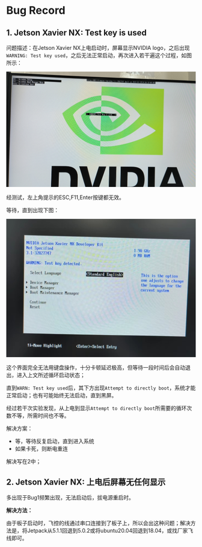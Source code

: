 # Bug Record

## 1. Jetson Xavier NX: Test key is used

问题描述：在Jetson Xavier NX上电启动时，屏幕显示NVIDIA logo，之后出现`WARNING: Test key used`，之后无法正常启动，再次进入若干遍这个过程，如图所示：

![bug1.1](images/bug1.1.jpg)

经测试，左上角提示的ESC,F11,Enter按键都无效。

等待，直到出现下图：

![bug1.2](images/bug1.2.jpg)

这个界面完全无法用键盘操作，十分卡顿延迟极高，但等待一段时间后会自动退出，进入上文所述循环启动状态；

直到`WARN: Test key used`后，其下方出现`Attempt to directly boot`，系统才能正常启动；也有可能始终无法启动，直到黑屏。

经过若干次实验发现，从上电到显示`Attempt to directly boot`所需要的循环次数不等，所需时间也不等。

解决方案：

* 等，等待反复启动，直到进入系统
* 如果卡死，则断电重连

解决写在2中；

## 2. Jetson Xavier NX: 上电后屏幕无任何显示

多出现于Bug1频繁出现，无法启动后，拔电源重启时。

**解决方法：**

由于板子启动时，飞控的线通过串口连接到了板子上，所以会出这种问题；解决方法是，将Jetpack从5.1.1回退到5.0.2或将ubuntu20.04回退到18.04，或找厂家飞线即可。